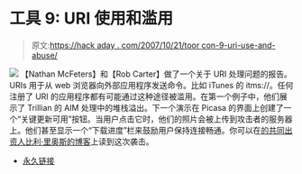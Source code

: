 # 工具 9: URI 使用和滥用

> 原文:[https://hack aday . com/2007/10/21/toor con-9-uri-use-and-abuse/](https://hackaday.com/2007/10/21/toorcon-9-uri-use-and-abuse/)

![](../Images/5e90f346cd00fbcf617cb9b2f3791c1c.png)
【Nathan McFeters】和【Rob Carter】做了一个关于 URI 处理问题的报告。URIs 用于从 web 浏览器向外部应用程序发送命令。比如 iTunes 的 itms://。任何注册了 URI 的应用程序都有可能通过这种途径被滥用。在第一个例子中，他们展示了 Trillian 的 AIM 处理中的堆栈溢出。下一个演示在 Picasa 的界面上创建了一个“关键更新可用”按钮。当用户点击它时，他们的照片会被上传到攻击者的服务器上。他们甚至显示一个“下载进度”栏来鼓励用户保持连接畅通。你可以在[的共同出资人比利·里奥斯的博客](http://xs-sniper.com/blog/Picasa-URI/)上读到这次袭击。

*   [永久链接](http://xs-sniper.com/blog/Picasa-URI/)